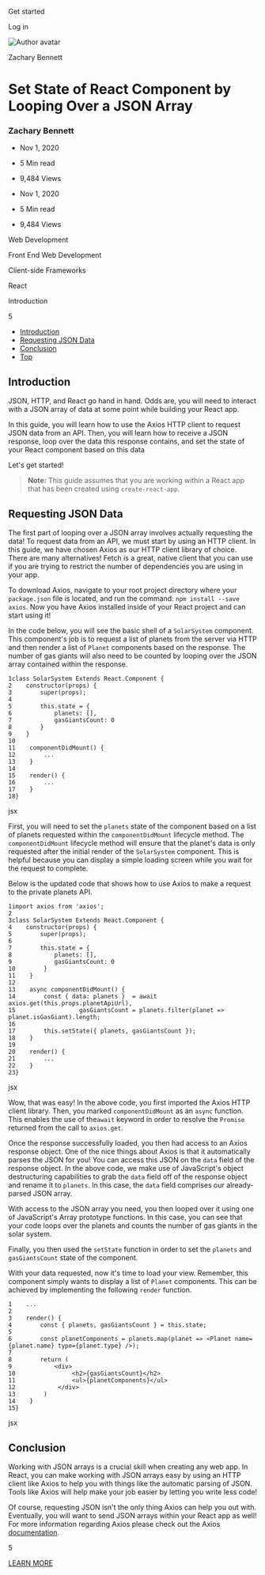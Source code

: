 <span data-css-15b13by="" aria-hidden="false">Get started</span>

<span data-css-15b13by="" aria-hidden="false">Log in</span>

<img src="../../pluralsight.imgix.net/author/lg/b80bbd58-40e1-4db4-a8e5-12bb0fecc089.png" alt="Author avatar" class="jsx-3841407315" />

Zachary Bennett

Set State of React Component by Looping Over a JSON Array
=========================================================

### Zachary Bennett

-   Nov 1, 2020
-   5 Min read
-   9,484 Views

-   Nov 1, 2020
-   <span class="jsx-3759398792" itemprop="timeRequired">5 Min</span> read
-   9,484 Views

<span class="jsx-3759398792"></span>

<span data-css-1997kh1="">Web Development</span>

<span class="jsx-3759398792"></span>

<span data-css-1997kh1="">Front End Web Development</span>

<span class="jsx-3759398792"></span>

<span data-css-1997kh1="">Client-side Frameworks</span>

<span class="jsx-3759398792"></span>

<span data-css-1997kh1="">React</span>

Introduction

5

-   <a href="#module-introduction" class="menu-link">Introduction</a>
-   <a href="#module-requestingjsondata" class="menu-link">Requesting JSON Data</a>
-   <a href="#module-conclusion" class="menu-link">Conclusion</a>
-   <a href="#top" class="menu-link">Top</a>

Introduction
------------

JSON, HTTP, and React go hand in hand. Odds are, you will need to interact with a JSON array of data at some point while building your React app.

In this guide, you will learn how to use the Axios HTTP client to request JSON data from an API. Then, you will learn how to receive a JSON response, loop over the data this response contains, and set the state of your React component based on this data

Let's get started!

> **Note:** This guide assumes that you are working within a React app that has been created using <span class="jsx-3120878690">`create-react-app`</span>.

Requesting JSON Data
--------------------

The first part of looping over a JSON array involves actually requesting the data! To request data from an API, we must start by using an HTTP client. In this guide, we have chosen Axios as our HTTP client library of choice. There are many alternatives! Fetch is a great, native client that you can use if you are trying to restrict the number of dependencies you are using in your app.

To download Axios, navigate to your root project directory where your <span class="jsx-3120878690">`package.json`</span> file is located, and run the command: <span class="jsx-3120878690">`npm install --save axios`</span>. Now you have Axios installed inside of your React project and can start using it!

In the code below, you will see the basic shell of a <span class="jsx-3120878690">`SolarSystem`</span> component. This component's job is to request a list of planets from the server via HTTP and then render a list of <span class="jsx-3120878690">`Planet`</span> components based on the response. The number of gas giants will also need to be counted by looping over the JSON array contained within the response.

    1class SolarSystem Extends React.Component {
    2    constructor(props) {
    3        super(props);
    4
    5        this.state = {
    6            planets: [],
    7            gasGiantsCount: 0
    8        }
    9    }
    10
    11    componentDidMount() {
    12        ...
    13    }
    14
    15    render() {
    16        ...
    17    }
    18}

jsx

First, you will need to set the <span class="jsx-3120878690">`planets`</span> state of the component based on a list of planets requested within the <span class="jsx-3120878690">`componentDidMount`</span> lifecycle method. The <span class="jsx-3120878690">`componentDidMount`</span> lifecycle method will ensure that the planet's data is only requested after the initial render of the <span class="jsx-3120878690">`SolarSystem`</span> component. This is helpful because you can display a simple loading screen while you wait for the request to complete.

Below is the updated code that shows how to use Axios to make a request to the private planets API.

    1import axios from 'axios';
    2
    3class SolarSystem Extends React.Component {
    4    constructor(props) {
    5        super(props);
    6
    7        this.state = {
    8            planets: [],
    9            gasGiantsCount: 0
    10        }
    11    }
    12
    13    async componentDidMount() {
    14        const { data: planets }  = await axios.get(this.props.planetApiUrl),
    15                  gasGiantsCount = planets.filter(planet => planet.isGasGiant).length;
    16
    17        this.setState({ planets, gasGiantsCount });
    18    }
    19
    20    render() {
    21        ...
    22    }
    23}

jsx

Wow, that was easy! In the above code, you first imported the Axios HTTP client library. Then, you marked <span class="jsx-3120878690">`componentDidMount`</span> as an <span class="jsx-3120878690">`async`</span> function. This enables the use of the<span class="jsx-3120878690">`await`</span> keyword in order to resolve the <span class="jsx-3120878690">`Promise`</span> returned from the call to <span class="jsx-3120878690">`axios.get`</span>.

Once the response successfully loaded, you then had access to an Axios response object. One of the nice things about Axios is that it automatically parses the JSON for you! You can access this JSON on the <span class="jsx-3120878690">`data`</span> field of the response object. In the above code, we make use of JavaScript's object destructuring capabilities to grab the <span class="jsx-3120878690">`data`</span> field off of the response object and rename it to <span class="jsx-3120878690">`planets`</span>. In this case, the <span class="jsx-3120878690">`data`</span> field comprises our already-parsed JSON array.

With access to the JSON array you need, you then looped over it using one of JavaScript's Array prototype functions. In this case, you can see that your code loops over the planets and counts the number of gas giants in the solar system.

Finally, you then used the <span class="jsx-3120878690">`setState`</span> function in order to set the <span class="jsx-3120878690">`planets`</span> and <span class="jsx-3120878690">`gasGiantsCount`</span> state of the component.

With your data requested, now it's time to load your view. Remember, this component simply wants to display a list of <span class="jsx-3120878690">`Planet`</span> components. This can be achieved by implementing the following <span class="jsx-3120878690">`render`</span> function.

    1    ...
    2
    3    render() {
    4        const { planets, gasGiantsCount } = this.state;
    5
    6        const planetComponents = planets.map(planet => <Planet name={planet.name} type={planet.type} />);
    7
    8        return (
    9            <div>
    10                <h2>{gasGiantsCount}</h2>
    11                <ul>{planetComponents}</ul>
    12            </div>
    13        )
    14    }
    15}

jsx

Conclusion
----------

Working with JSON arrays is a crucial skill when creating any web app. In React, you can make working with JSON arrays easy by using an HTTP client like Axios to help you with things like the automatic parsing of JSON. Tools like Axios will help make your job easier by letting you write less code!

Of course, requesting JSON isn't the only thing Axios can help you out with. Eventually, you will want to send JSON arrays within your React app as well! For more information regarding Axios please check out the Axios [documentation](https://github.com/axios/axios/blob/master/README.md).

5

[<span data-css-15b13by="" aria-hidden="false">LEARN MORE</span>](https://www.pluralsight.com/product/paths)
